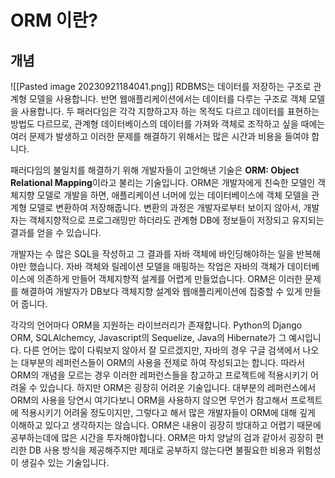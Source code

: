 # ORM 이란?
## 개념
![[Pasted image 20230921184041.png]]
RDBMS는 데이터를 저장하는 구조로 관계형 모델을 사용합니다. 반면 웹애플리케이션에서는 데이터를 다루는 구조로 객체 모델을 사용합니다. 두 패러다임은 각각 지향하고자 하는 목적도 다르고 데이터를 표현하는 방법도 다르므로, 관계형 데이터베이스의 데이터를 가져와 객체로 조작하고 싶을 때에는 여러 문제가 발생하고 이러한 문제를 해결하기 위해서는 많은 시간과 비용을 들여야 합니다.

패러다임의 불일치를 해결하기 위해 개발자들이 고안해낸 기술은 **ORM: Object Relational Mapping**이라고 불리는 기술입니다. ORM은 개발자에게 친숙한 모델인 객체지향 모델로 개발을 하면, 애플리케이션 너머에 있는 데이터베이스에 객체 모델을 관계형 모델로 변환하여 저장해줍니다. 변환의 과정은 개발자로부터 보이지 않아서, 개발자는 객체지향적으로 프로그래밍만 하더라도 관계형 DB에 정보들이 저장되고 유지되는 결과를 얻을 수 있습니다.

개발자는 수 많은 SQL을 작성하고 그 결과를 자바 객체에 바인딩해야하는 일을 반복해야만 했습니다. 자바 객체와 릴레이션 모델을 매핑하는 작업은 자바의 객체가 데이터베이스에 의존하게 만들어 객체지향적 설계를 어렵게 만들었습니다. ORM은 이러한 문제를 해결하여 개발자가 DB보다 객체지향 설계와 웹애플리케이션에 집중할 수 있게 만들어 줍니다.

각각의 언어마다 ORM을 지원하는 라이브러리가 존재합니다. Python의 Django ORM, SQLAlchemcy, Javascript의 Sequelize, Java의 Hibernate가 그 예시입니다. 다른 언어는 많이 다뤄보지 않아서 잘 모르겠지만, 자바의 경우 구글 검색에서 나오는 대부분의 레퍼런스들이 ORM의 사용을 전제로 하여 작성되고는 합니다. 따라서 ORM의 개념을 모르는 경우 이러한 레퍼런스들을 참고하고 프로젝트에 적용시키기 어려울 수 있습니다.
하지만 ORM은 굉장히 어려운 기술입니다. 대부분의 레퍼런스에서 ORM의 사용을 당연시 여기다보니 ORM을 사용하지 않으면 무언가 참고해서 프로젝트에 적용시키기 어려울 정도이지만, 그렇다고 해서 많은 개발자들이 ORM에 대해 깊게 이해하고 있다고 생각하지는 않습니다. ORM은 내용이 굉장히 방대하고 어렵기 때문에 공부하는데에 많은 시간을 투자해야합니다. ORM은 마치 양날의 검과 같아서 굉장히 편리한 DB 사용 방식을 제공해주지만 제대로 공부하지 않는다면 불필요한 비용과 위험성이 생길수 있는 기술입니다.



